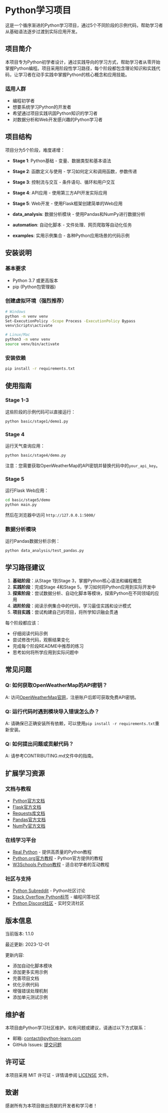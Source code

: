 # Python学习项目

这是一个循序渐进的Python学习项目，通过5个不同阶段的示例代码，帮助学习者从基础语法逐步过渡到实际应用开发。

## 项目简介

本项目专为Python初学者设计，通过实践导向的学习方式，帮助学习者从零开始掌握Python编程。项目采用阶段性学习路径，每个阶段都包含理论知识和实践代码，让学习者在动手实践中掌握Python的核心概念和应用技能。

### 适用人群

- 编程初学者
- 想要系统学习Python的开发者
- 希望通过项目实践巩固Python知识的学习者
- 对数据分析和Web开发感兴趣的Python学习者

## 项目结构

项目分为5个阶段，难度递增：

- **Stage 1**: Python基础 - 变量、数据类型和基本语法
- **Stage 2**: 函数定义与使用 - 学习如何定义和调用函数，参数传递
- **Stage 3**: 控制流与交互 - 条件语句、循环和用户交互
- **Stage 4**: API应用 - 使用第三方API开发实际应用
- **Stage 5**: Web开发 - 使用Flask框架创建简单的Web应用

- **data_analysis**: 数据分析模块 - 使用Pandas和NumPy进行数据分析
- **automation**: 自动化脚本 - 文件处理、网页爬取等自动化任务
- **examples**: 实用示例集合 - 各种Python应用场景的代码示例

## 安装说明

### 基本要求
- Python 3.7 或更高版本
- pip (Python包管理器)

### 创建虚拟环境（强烈推荐）
```bash
# Windows
python -m venv venv
Set-ExecutionPolicy -Scope Process -ExecutionPolicy Bypass
venv\Scripts\activate

# Linux/Mac
python3 -m venv venv
source venv/bin/activate
```

### 安装依赖
```bash
pip install -r requirements.txt
```

## 使用指南

### Stage 1-3
这些阶段的示例代码可以直接运行：
```bash
python basic/stage1/demo1.py
```

### Stage 4
运行天气查询应用：
```bash
python basic/stage4/demo.py
```
注意：您需要获取OpenWeatherMap的API密钥并替换代码中的`your_api_key`。

### Stage 5
运行Flask Web应用：
```bash
cd basic/stage5/demo
python main.py
```
然后在浏览器中访问 `http://127.0.0.1:5000/`

### 数据分析模块
运行Pandas数据分析示例：
```bash
python data_analysis/test_pandas.py
```

## 学习路径建议

1. **基础阶段**：从Stage 1到Stage 3，掌握Python核心语法和编程概念
2. **实践阶段**：完成Stage 4和Stage 5，学习如何将Python应用到实际开发中
3. **探索阶段**：尝试数据分析、自动化脚本等模块，探索Python在不同领域的应用
4. **进阶阶段**：阅读示例集合中的代码，学习最佳实践和设计模式
5. **项目实践**：尝试构建自己的项目，将所学知识融会贯通

每个阶段都应该：
- 仔细阅读代码示例
- 尝试修改代码，观察结果变化
- 完成每个阶段README中推荐的练习
- 思考如何将所学应用到实际问题中

## 常见问题

### Q: 如何获取OpenWeatherMap的API密钥？
A: 访问[OpenWeatherMap官网](https://openweathermap.org/api)，注册账户后即可获取免费API密钥。

### Q: 运行代码时遇到模块导入错误怎么办？
A: 请确保已正确安装所有依赖，可以使用`pip install -r requirements.txt`重新安装。

### Q: 如何提出问题或贡献代码？
A: 请参考CONTRIBUTING.md文件中的指南。

## 扩展学习资源

### 文档与教程
- [Python官方文档](https://docs.python.org/3/)
- [Flask官方文档](https://flask.palletsprojects.com/)
- [Requests库文档](https://requests.readthedocs.io/)
- [Pandas官方文档](https://pandas.pydata.org/docs/)
- [NumPy官方文档](https://numpy.org/doc/stable/)

### 在线学习平台
- [Real Python](https://realpython.com/) - 提供高质量的Python教程
- [Python.org官方教程](https://docs.python.org/3/tutorial/index.html) - Python官方提供的教程
- [W3Schools Python教程](https://www.w3schools.com/python/) - 适合初学者的互动教程

### 社区与支持
- [Python Subreddit](https://www.reddit.com/r/Python/) - Python社区讨论
- [Stack Overflow Python标签](https://stackoverflow.com/questions/tagged/python) - 编程问答社区
- [Python Discord社区](https://discord.gg/python) - 实时交流社区

## 版本信息

当前版本: 1.1.0

最近更新: 2023-12-01

更新内容:
- 添加自动化脚本模块
- 添加更多实用示例
- 完善项目文档
- 优化示例代码
- 增强错误处理机制
- 添加单元测试示例

## 维护者

本项目由Python学习社区维护。如有问题或建议，请通过以下方式联系：
- 邮箱: contact@python-learn.com
- GitHub Issues: [提交问题](https://github.com/weiwei-coder/python-learn/issues)

## 许可证

本项目采用 MIT 许可证 - 详情请参阅 [LICENSE](LICENSE) 文件。

## 致谢

感谢所有为本项目做出贡献的开发者和学习者！
